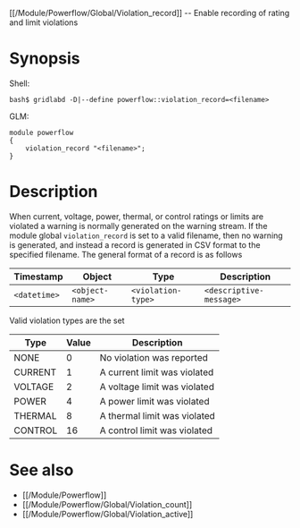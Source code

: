 [[/Module/Powerflow/Global/Violation_record]] -- Enable recording of rating and limit violations

# Synopsis

Shell:

~~~
bash$ gridlabd -D|--define powerflow::violation_record=<filename>
~~~

GLM:

~~~
module powerflow 
{
	violation_record "<filename>";
}
~~~

# Description

When current, voltage, power, thermal, or control ratings or limits are violated a warning is normally generated on the warning stream.  If the module global `violation_record` is set to a valid filename, then no warning is generated, and instead a record is generated in CSV format to the specified filename.  The general format of a record is as follows

| Timestamp | Object | Type | Description |
| --------- | ------ | ---- | ----------- |
| `<datetime>` | `<object-name>` | `<violation-type>` | `<descriptive-message>` |

Valid violation types are the set

| Type | Value | Description |
| ---- | ----- | ----------- |
| NONE | 0     | No violation was reported |
| CURRENT | 1 | A current limit was violated |
| VOLTAGE | 2 | A voltage limit was violated |
| POWER | 4 | A power limit was violated |
| THERMAL | 8 | A thermal limit was violated |
| CONTROL | 16 | A control limit was violated |

# See also

* [[/Module/Powerflow]]
* [[/Module/Powerflow/Global/Violation_count]]
* [[/Module/Powerflow/Global/Violation_active]]
